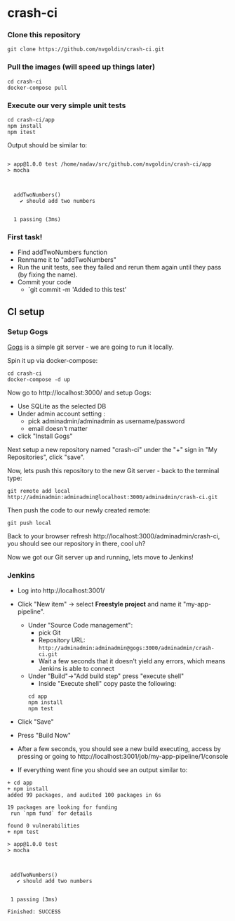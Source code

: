 # crash-ci

### Clone this repository
```shell
git clone https://github.com/nvgoldin/crash-ci.git
```


### Pull the images (will speed up things later)
```shell
cd crash-ci
docker-compose pull
```


### Execute our very simple unit tests
```shell
cd crash-ci/app
npm install
npm itest
```

Output should be similar to:
```shell

> app@1.0.0 test /home/nadav/src/github.com/nvgoldin/crash-ci/app
> mocha



  addTwoNumbers()
    ✔ should add two numbers


  1 passing (3ms)

```

### First task!
* Find addTwoNumbers function
* Renmame it to "addTwoNumbers<YourName>"
* Run the unit tests, see they failed and rerun them again until they pass (by fixing the name).
* Commit your code
  * `git commit -m 'Added <MyName> to this test'
  



## CI setup

### Setup Gogs

[Gogs](https://gogs.io/) is a simple git server - we are going to run it locally.

Spin it up via docker-compose:

```shell
cd crash-ci
docker-compose -d up
```

Now go to http://localhost:3000/ and setup Gogs:
* Use SQLite as the selected DB
* Under admin account setting :
    * pick adminadmin/adminadmin as username/password
    * email doesn't matter
* click "Install Gogs"

Next setup a new repository named "crash-ci" under the "+" sign in "My Repositories", click "save".

Now, lets push this repository to the new Git server - back to the terminal type:
```shell
git remote add local http://adminadmin:adminadmin@localhost:3000/adminadmin/crash-ci.git
```

Then push the code to our newly created remote:
```shell
git push local
```

Back to your browser refresh http://localhost:3000/adminadmin/crash-ci, you should see our repository in there, cool uh?

Now we got our Git server up and running, lets move to Jenkins!

### Jenkins

* Log into http://localhost:3001/ 
* Click "New item" -> select **Freestyle project** and name it "my-app-pipeline".
  * Under "Source Code management":
    * pick Git
    * Repository URL: `http://adminadmin:adminadmin@gogs:3000/adminadmin/crash-ci.git`
    * Wait a few seconds that it doesn't yield any errors, which means Jenkins is able to connect
  * Under "Build"->"Add build step" press "execute shell"
    * Inside "Execute shell" copy paste the following:
    ```shell
    cd app
    npm install
    npm test
    ```
    
 * Click "Save"
 * Press "Build Now"
 * After a few seconds, you should see a new build executing, access by pressing or going to http://localhost:3001/job/my-app-pipeline/1/console
 * If everything went fine you should see an output similar to:
 ```shell
 + cd app
+ npm install
added 99 packages, and audited 100 packages in 6s

19 packages are looking for funding
  run `npm fund` for details

found 0 vulnerabilities
+ npm test

> app@1.0.0 test
> mocha



  addTwoNumbers()
    ✔ should add two numbers


  1 passing (3ms)

Finished: SUCCESS
```
 




